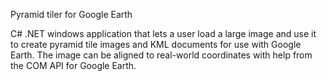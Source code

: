 Pyramid tiler for Google Earth

C# .NET windows application that lets a user load a large image and use it to create pyramid tile images and KML documents for use with Google Earth. The image can be aligned to real-world coordinates with help from the COM API for Google Earth.